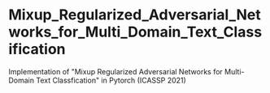 # Mixup_Regularized_Adversarial_Networks_for_Multi_Domain_Text_Classification

Implementation of "Mixup Regularized Adversarial Networks for Multi-Domain Text Classfication" in Pytorch (ICASSP 2021)
